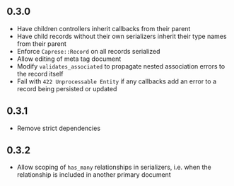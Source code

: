 ## 0.3.0

* Have children controllers inherit callbacks from their parent
* Have child records without their own serializers inherit their type names from their parent
* Enforce `Caprese::Record` on all records serialized
* Allow editing of meta tag document
* Modify `validates_associated` to propagate nested association errors to the record itself
* Fail with `422 Unprocessable Entity` if any callbacks add an error to a record being persisted or updated

## 0.3.1

* Remove strict dependencies

## 0.3.2

* Allow scoping of `has_many` relationships in serializers, i.e. when the relationship is included in another primary document
